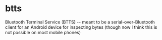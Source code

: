 btts
====

Bluetooth Terminal Service (BTTS) -- meant to be a serial-over-Bluetooth client for an Android device for inspecting bytes (though now I think this is not possible on most mobile phones)